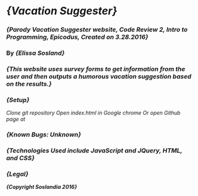 # _{Vacation Suggester}_

### _{Parody Vacation Suggester website, Code Review 2, Intro to Programming, Epicodus, Created on 3.28.2016}_

### By _{Elissa Sosland}_

### _{This website uses survey forms to get information from the user and then outputs a humorous vacation suggestion based on the results.}_

### _{Setup}_
*_Clone git repository_*
*_Open index.html in Google chrome_*
*_Or open Github page at_*

### _{Known Bugs: Unknown}_

### _{Technologies Used include JavaScript and JQuery, HTML, and CSS}_

### _{Legal}_
  **_{Copyright Soslandia 2016}_**
